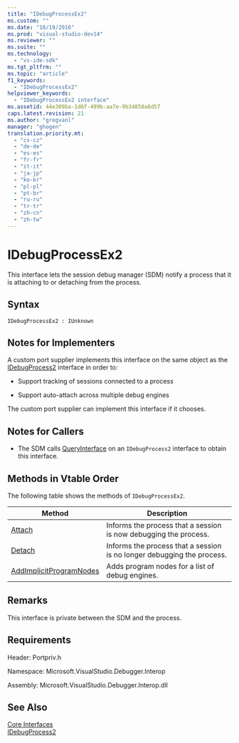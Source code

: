```yaml
---
title: "IDebugProcessEx2"
ms.custom: ""
ms.date: "10/19/2016"
ms.prod: "visual-studio-dev14"
ms.reviewer: ""
ms.suite: ""
ms.technology: 
  - "vs-ide-sdk"
ms.tgt_pltfrm: ""
ms.topic: "article"
f1_keywords: 
  - "IDebugProcessEx2"
helpviewer_keywords: 
  - "IDebugProcessEx2 interface"
ms.assetid: 44e309ba-1d6f-499b-aa7e-9b34858a6d57
caps.latest.revision: 21
ms.author: "gregvanl"
manager: "ghogen"
translation.priority.mt: 
  - "cs-cz"
  - "de-de"
  - "es-es"
  - "fr-fr"
  - "it-it"
  - "ja-jp"
  - "ko-kr"
  - "pl-pl"
  - "pt-br"
  - "ru-ru"
  - "tr-tr"
  - "zh-cn"
  - "zh-tw"
---
```

# IDebugProcessEx2
This interface lets the session debug manager (SDM) notify a process that it is attaching to or detaching from the process.  
  
## Syntax  
  
```  
IDebugProcessEx2 : IUnknown  
```  
  
## Notes for Implementers  
 A custom port supplier implements this interface on the same object as the [IDebugProcess2](../extensibility-debugger-reference/idebugprocess2.md) interface in order to:  
  
-   Support tracking of sessions connected to a process  
  
-   Support auto-attach across multiple debug engines  
  
 The custom port supplier can implement this interface if it chooses.  
  
## Notes for Callers  
  
-   The SDM calls [QueryInterface](../Topic/QueryInterface.md) on an `IDebugProcess2` interface to obtain this interface.  
  
## Methods in Vtable Order  
 The following table shows the methods of `IDebugProcessEx2`.  
  
|Method|Description|  
|------------|-----------------|  
|[Attach](../extensibility-debugger-reference/idebugprocessex2--attach.md)|Informs the process that a session is now debugging the process.|  
|[Detach](../extensibility-debugger-reference/idebugprocessex2--detach.md)|Informs the process that a session is no longer debugging the process.|  
|[AddImplicitProgramNodes](../extensibility-debugger-reference/idebugprocessex2--addimplicitprogramnodes.md)|Adds program nodes for a list of debug engines.|  
  
## Remarks  
 This interface is private between the SDM and the process.  
  
## Requirements  
 Header: Portpriv.h  
  
 Namespace: Microsoft.VisualStudio.Debugger.Interop  
  
 Assembly: Microsoft.VisualStudio.Debugger.Interop.dll  
  
## See Also  
 [Core Interfaces](../extensibility-debugger-reference/core-interfaces.md)   
 [IDebugProcess2](../extensibility-debugger-reference/idebugprocess2.md)
